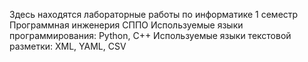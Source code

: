 Здесь находятся лабораторные работы по информатике 1 семестр Программная инженерия СППО
Используемые языки программирования: Python, C++
Используемые языки текстовой разметки: XML, YAML, CSV
